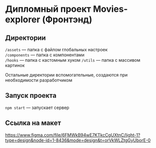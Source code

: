 # Дипломный проект Movies-explorer (Фронтэнд)


## Директории

`/assets` — папка с файлом глобальных настроек  
`/components` — папка с компонентами   
`/hooks` — папка с кастомным хуком 
`/utils` — папка с массивом картинок
  
Остальные директории вспомогательные, создаются при необходимости разработчиком

## Запуск проекта

`npm start` — запускает сервер   

## Ссылка на макет

https://www.figma.com/file/6FMWkB94wE7KTkcCgUXtnC/light-1?type=design&node-id=1-8436&mode=design&t=orVkWLZtgGyUborE-0
